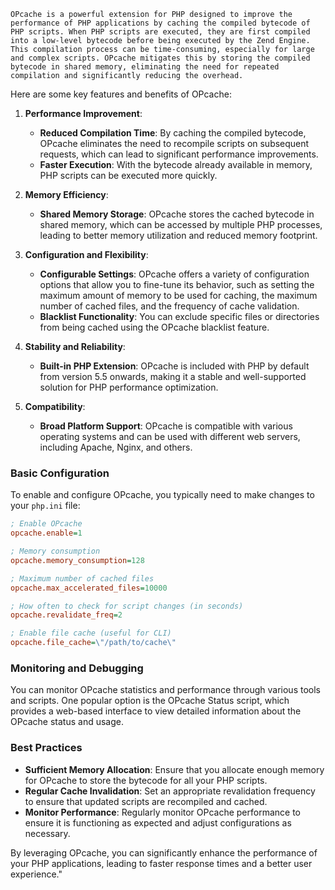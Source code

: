 	OPcache is a powerful extension for PHP designed to improve the performance of PHP applications by caching the compiled bytecode of PHP scripts. When PHP scripts are executed, they are first compiled into a low-level bytecode before being executed by the Zend Engine. This compilation process can be time-consuming, especially for large and complex scripts. OPcache mitigates this by storing the compiled bytecode in shared memory, eliminating the need for repeated compilation and significantly reducing the overhead.

Here are some key features and benefits of OPcache:

1. **Performance Improvement**:
   - **Reduced Compilation Time**: By caching the compiled bytecode, OPcache eliminates the need to recompile scripts on subsequent requests, which can lead to significant performance improvements.
   - **Faster Execution**: With the bytecode already available in memory, PHP scripts can be executed more quickly.

2. **Memory Efficiency**:
   - **Shared Memory Storage**: OPcache stores the cached bytecode in shared memory, which can be accessed by multiple PHP processes, leading to better memory utilization and reduced memory footprint.

3. **Configuration and Flexibility**:
   - **Configurable Settings**: OPcache offers a variety of configuration options that allow you to fine-tune its behavior, such as setting the maximum amount of memory to be used for caching, the maximum number of cached files, and the frequency of cache validation.
   - **Blacklist Functionality**: You can exclude specific files or directories from being cached using the OPcache blacklist feature.

4. **Stability and Reliability**:
   - **Built-in PHP Extension**: OPcache is included with PHP by default from version 5.5 onwards, making it a stable and well-supported solution for PHP performance optimization.

5. **Compatibility**:
   - **Broad Platform Support**: OPcache is compatible with various operating systems and can be used with different web servers, including Apache, Nginx, and others.

### Basic Configuration

To enable and configure OPcache, you typically need to make changes to your `php.ini` file:

```ini
; Enable OPcache
opcache.enable=1

; Memory consumption
opcache.memory_consumption=128

; Maximum number of cached files
opcache.max_accelerated_files=10000

; How often to check for script changes (in seconds)
opcache.revalidate_freq=2

; Enable file cache (useful for CLI)
opcache.file_cache=\"/path/to/cache\"
```

### Monitoring and Debugging

You can monitor OPcache statistics and performance through various tools and scripts. One popular option is the OPcache Status script, which provides a web-based interface to view detailed information about the OPcache status and usage.

### Best Practices

- **Sufficient Memory Allocation**: Ensure that you allocate enough memory for OPcache to store the bytecode for all your PHP scripts.
- **Regular Cache Invalidation**: Set an appropriate revalidation frequency to ensure that updated scripts are recompiled and cached.
- **Monitor Performance**: Regularly monitor OPcache performance to ensure it is functioning as expected and adjust configurations as necessary.

By leveraging OPcache, you can significantly enhance the performance of your PHP applications, leading to faster response times and a better user experience."

